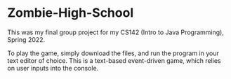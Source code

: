 # Zombie-High-School
This was my final group project for my CS142 (Intro to Java Programming), Spring 2022.

To play the game, simply download the files, and run the program in your text editor of choice. This is a text-based event-driven game, which relies on user inputs into the console.
